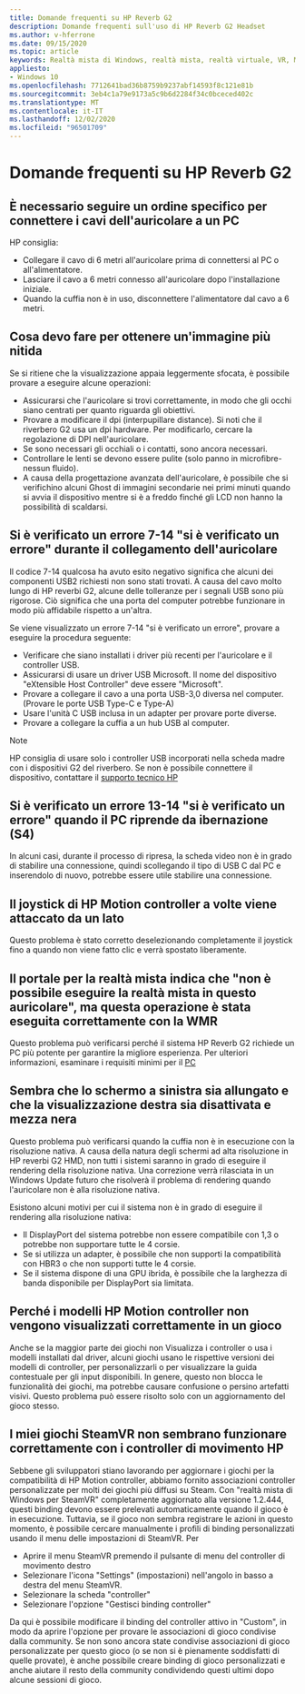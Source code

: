 ```yaml
---
title: Domande frequenti su HP Reverb G2
description: Domande frequenti sull'uso di HP Reverb G2 Headset
ms.author: v-hferrone
ms.date: 09/15/2020
ms.topic: article
keywords: Realtà mista di Windows, realtà mista, realtà virtuale, VR, MR, risoluzione dei problemi, errori, guida, supporto tecnico, prestazioni
appliesto:
- Windows 10
ms.openlocfilehash: 7712641bad36b8759b9237abf14593f8c121e81b
ms.sourcegitcommit: 3eb4c1a79e9173a5c9b6d2284f34c0bceced402c
ms.translationtype: MT
ms.contentlocale: it-IT
ms.lasthandoff: 12/02/2020
ms.locfileid: "96501709"
---
```

# <a name="hp-reverb-g2-frequently-asked-questions"></a>Domande frequenti su HP Reverb G2

## <a name="is-there-a-specific-order-i-should-follow-to-connect-my-headset-cables-to-a-pc"></a>È necessario seguire un ordine specifico per connettere i cavi dell'auricolare a un PC

HP consiglia:

- Collegare il cavo di 6 metri all'auricolare prima di connettersi al PC o all'alimentatore.
- Lasciare il cavo a 6 metri connesso all'auricolare dopo l'installazione iniziale.
- Quando la cuffia non è in uso, disconnettere l'alimentatore dal cavo a 6 metri.

## <a name="what-should-i-do-to-get-a-crisper-image"></a>Cosa devo fare per ottenere un'immagine più nitida

Se si ritiene che la visualizzazione appaia leggermente sfocata, è possibile provare a eseguire alcune operazioni:

- Assicurarsi che l'auricolare si trovi correttamente, in modo che gli occhi siano centrati per quanto riguarda gli obiettivi.
- Provare a modificare il dpi (interpupillare distance). Si noti che il riverbero G2 usa un dpi hardware. Per modificarlo, cercare la regolazione di DPI nell'auricolare.
- Se sono necessari gli occhiali o i contatti, sono ancora necessari.
- Controllare le lenti se devono essere pulite (solo panno in microfibre-nessun fluido).
- A causa della progettazione avanzata dell'auricolare, è possibile che si verifichino alcuni Ghost di immagini secondarie nei primi minuti quando si avvia il dispositivo mentre si è a freddo finché gli LCD non hanno la possibilità di scaldarsi.

## <a name="i-am-getting-a-7-14-something-went-wrong-error-when-i-plug-in-my-headset"></a>Si è verificato un errore 7-14 "si è verificato un errore" durante il collegamento dell'auricolare

Il codice 7-14 qualcosa ha avuto esito negativo significa che alcuni dei componenti USB2 richiesti non sono stati trovati.  A causa del cavo molto lungo di HP reverbi G2, alcune delle tolleranze per i segnali USB sono più rigorose.  Ciò significa che una porta del computer potrebbe funzionare in modo più affidabile rispetto a un'altra.

Se viene visualizzato un errore 7-14 "si è verificato un errore", provare a eseguire la procedura seguente:

- Verificare che siano installati i driver più recenti per l'auricolare e il controller USB.
- Assicurarsi di usare un driver USB Microsoft. Il nome del dispositivo "eXtensible Host Controller" deve essere "Microsoft".
- Provare a collegare il cavo a una porta USB-3,0 diversa nel computer. (Provare le porte USB Type-C e Type-A)
- Usare l'unità C USB inclusa in un adapter per provare porte diverse.
- Provare a collegare la cuffia a un hub USB al computer.

> [!NOTE]
> HP consiglia di usare solo i controller USB incorporati nella scheda madre con i dispositivi G2 del riverbero.
> Se non è possibile connettere il dispositivo, contattare il [supporto tecnico HP](https://support.hp.com/us-en)

## <a name="i-am-getting-a-13-14-something-went-wrong-error-when-my-pc-resumes-from-hibernate-s4"></a>Si è verificato un errore 13-14 "si è verificato un errore" quando il PC riprende da ibernazione (S4)

In alcuni casi, durante il processo di ripresa, la scheda video non è in grado di stabilire una connessione, quindi scollegando il tipo di USB C dal PC e inserendolo di nuovo, potrebbe essere utile stabilire una connessione.

## <a name="my-hp-motion-controller-joystick-will-sometimes-stick-to-one-side"></a>Il joystick di HP Motion controller a volte viene attaccato da un lato

Questo problema è stato corretto deselezionando completamente il joystick fino a quando non viene fatto clic e verrà spostato liberamente.

## <a name="the-mixed-reality-portal-says-cant-run-mixed-reality-on-this-headset-but-this-worked-fine-with-my-previous-wmr-headset"></a>Il portale per la realtà mista indica che "non è possibile eseguire la realtà mista in questo auricolare", ma questa operazione è stata eseguita correttamente con la WMR

Questo problema può verificarsi perché il sistema HP Reverb G2 richiede un PC più potente per garantire la migliore esperienza. Per ulteriori informazioni, esaminare i requisiti minimi per il [PC](windows-mixed-reality-minimum-pc-hardware-compatibility-guidelines.md)

## <a name="it-looks-like-my-left-display-is-stretched-and-the-right-display-is-off-centered-and-half-black"></a>Sembra che lo schermo a sinistra sia allungato e che la visualizzazione destra sia disattivata e mezza nera

Questo problema può verificarsi quando la cuffia non è in esecuzione con la risoluzione nativa. A causa della natura degli schermi ad alta risoluzione in HP reverbi G2 HMD, non tutti i sistemi saranno in grado di eseguire il rendering della risoluzione nativa. Una correzione verrà rilasciata in un Windows Update futuro che risolverà il problema di rendering quando l'auricolare non è alla risoluzione nativa.

Esistono alcuni motivi per cui il sistema non è in grado di eseguire il rendering alla risoluzione nativa:

- Il DisplayPort del sistema potrebbe non essere compatibile con 1,3 o potrebbe non supportare tutte le 4 corsie.
- Se si utilizza un adapter, è possibile che non supporti la compatibilità con HBR3 o che non supporti tutte le 4 corsie.
- Se il sistema dispone di una GPU ibrida, è possibile che la larghezza di banda disponibile per DisplayPort sia limitata.

## <a name="why-are-my-hp-motion-controller-models-not-showing-up-correctly-in-a-game"></a>Perché i modelli HP Motion controller non vengono visualizzati correttamente in un gioco

Anche se la maggior parte dei giochi non Visualizza i controller o usa i modelli installati dal driver, alcuni giochi usano le rispettive versioni dei modelli di controller, per personalizzarli o per visualizzare la guida contestuale per gli input disponibili. In genere, questo non blocca le funzionalità dei giochi, ma potrebbe causare confusione o persino artefatti visivi. Questo problema può essere risolto solo con un aggiornamento del gioco stesso.

## <a name="my-steamvr-games-dont-appear-to-work-correctly-with-my-hp-motion-controllers"></a>I miei giochi SteamVR non sembrano funzionare correttamente con i controller di movimento HP

Sebbene gli sviluppatori stiano lavorando per aggiornare i giochi per la compatibilità di HP Motion controller, abbiamo fornito associazioni controller personalizzate per molti dei giochi più diffusi su Steam. Con "realtà mista di Windows per SteamVR" completamente aggiornato alla versione 1.2.444, questi binding devono essere prelevati automaticamente quando il gioco è in esecuzione. Tuttavia, se il gioco non sembra registrare le azioni in questo momento, è possibile cercare manualmente i profili di binding personalizzati usando il menu delle impostazioni di SteamVR.
Per

- Aprire il menu SteamVR premendo il pulsante di menu del controller di movimento destro
- Selezionare l'icona "Settings" (impostazioni) nell'angolo in basso a destra del menu SteamVR.
- Selezionare la scheda "controller"
- Selezionare l'opzione "Gestisci binding controller"

Da qui è possibile modificare il binding del controller attivo in "Custom", in modo da aprire l'opzione per provare le associazioni di gioco condivise dalla community.
Se non sono ancora state condivise associazioni di gioco personalizzate per questo gioco (o se non si è pienamente soddisfatti di quelle provate), è anche possibile creare binding di gioco personalizzati e anche aiutare il resto della community condividendo questi ultimi dopo alcune sessioni di gioco.